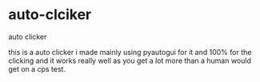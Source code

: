 # auto-clciker
auto clicker


this is a auto clicker i made mainly using pyautogui for it and 100% for the clicking and it works really well as you get a lot more than a human would get on a cps test.
